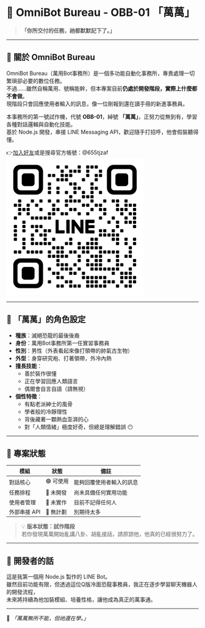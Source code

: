 # 🤖 OmniBot Bureau - OBB-01 「萬萬」

> **「你所交付的任務，祂都默默記下了。」**

---

## 🏢 關於 OmniBot Bureau

OmniBot Bureau（萬用Bot事務所）是一個多功能自動化事務所，專責處理一切繁瑣卻必要的數位任務。  
不過……雖然自稱萬用、號稱能幹，但本專案目前**仍處於開發階段，實際上什麼都不會做**。  
現階段只會回應使用者輸入的訊息，像一位剛報到還在讀手冊的新進事務員。

本事務所的第一號試作機，代號 **OBB-01**，綽號 **「萬萬」**，正努力從無到有，學習各種對話邏輯與自動化技能。  
基於 Node.js 開發，串接 LINE Messaging API，歡迎隨手打招呼，他會假裝聽得懂。

👉[加入好友](https://lin.ee/Q6Cj2JN)或是搜尋官方帳號：@655tjzaf
![加入好友QRCode](./src/assets/images/M_gainfriends_2dbarcodes_BW.png)

---

## 🧬 「萬萬」的角色設定

- **種族**：滅絕恐龍的最後後裔
- **身份**：萬用Bot事務所第一任實習事務員
- **性別**：男性（外表看起來像打領帶的帥氣古生物）
- **外型**：身穿研究袍、打著領帶，外冷內熱
- **擅長技能**：
  - 善於裝作很懂
  - 正在學習回應人類語言
  - 偶爾會自言自語（請無視）
- **個性特徵**：
  - 有點老派紳士的風骨
  - 學者般的冷靜理性
  - 背後藏著一顆熱血澎湃的心
  - 對「人類情緒」極度好奇，但總是理解錯誤 😶

---

## 🚧 專案狀態

| 模組         | 狀態      | 備註                     |
| ------------ | --------- | ------------------------ |
| 對話核心     | 🟢 可使用 | 能夠回覆使用者輸入的訊息 |
| 任務排程     | 🔲 未開發 | 尚未具備任何實用功能     |
| 使用者管理   | 🔲 未實作 | 目前不記得任何人         |
| 外部串接 API | 🔲 無計劃 | 別期待太多               |

> 💡 **版本狀態：試作階段**  
> 若你發現萬萬開始亂講八卦、胡亂接話，請原諒他，他真的已經很努力了。

---

## 🌱 開發者的話

這是我第一個用 Node.js 製作的 LINE Bot。  
雖然目前功能有限，但透過這位Q版冷面恐龍事務員，我正在逐步學習聊天機器人的開發流程，  
未來將持續為他加裝模組、培養性格，讓他成為真正的萬事通。

---

🦕 _「萬萬無所不能，但祂還在學。」_
